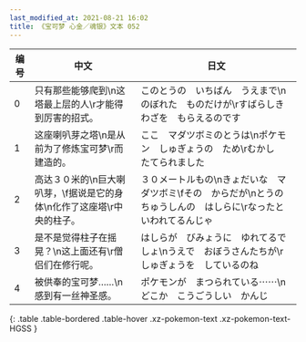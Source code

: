 ```yaml
---
last_modified_at: 2021-08-21 16:02
title: 《宝可梦 心金／魂银》文本 052
---
```

| 编号 | 中文 | 日文 |
| ---- | ---- | ---- |
| 0 | 只有那些能够爬到\n这塔最上层的人\r才能得到厉害的招式。 | このとうの　いちばん　うえまで\nのぼれた　ものだけが\rすばらしき　わざを　もらえるのです |
| 1 | 这座喇叭芽之塔\n是从前为了修炼宝可梦\r而建造的。 | ここ　マダツボミのとうは\nポケモン　しゅぎょうの　ため\rむかし　たてられました |
| 2 | 高达３０米的\n巨大喇叭芽，\f据说是它的身体\n化作了这座塔\r中央的柱子。 | ３０メートルもの\nきょだいな　マダツボミ\fその　からだが\nとうの　ちゅうしんの　はしらに\rなったと　いわれてるんじゃ |
| 3 | 是不是觉得柱子在摇晃？\n这上面还有\r僧侣们在修行呢。 | はしらが　びみょうに　ゆれてるでしょ\nうえで　おぼうさんたちが\rしゅぎょうを　しているのね |
| 4 | 被供奉的宝可梦……\n感到有一丝神圣感。 | ポケモンが　まつられている⋯⋯\nどこか　こうごうしい　かんじ |
{: .table .table-bordered .table-hover .xz-pokemon-text .xz-pokemon-text-HGSS }